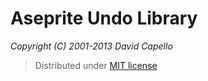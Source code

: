 # Aseprite Undo Library
*Copyright (C) 2001-2013 David Capello*

> Distributed under [MIT license](LICENSE.txt)
